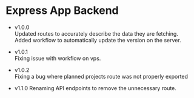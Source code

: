 # Express App Backend

<!-- V major.minor.patch -->

- v1.0.0  
  Updated routes to accurately describe the data they are fetching.  
  Added workflow to automatically update the version on the server.

- v1.0.1  
  Fixing issue with workflow on vps.

- v1.0.2  
  Fixing a bug where planned projects route was not properly exported

- v1.1.0
  Renaming API endpoints to remove the unnecessary route.
